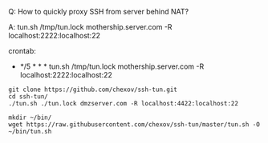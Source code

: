 Q: How to quickly proxy SSH from server behind NAT?

A: tun.sh /tmp/tun.lock mothership.server.com -R localhost:2222:localhost:22


crontab:

* */5 * * * tun.sh /tmp/tun.lock mothership.server.com -R localhost:2222:localhost:22


```
git clone https://github.com/chexov/ssh-tun.git
cd ssh-tun/
./tun.sh ./tun.lock dmzserver.com -R localhost:4422:localhost:22

```

```
mkdir ~/bin/
wget https://raw.githubusercontent.com/chexov/ssh-tun/master/tun.sh -O ~/bin/tun.sh

```
